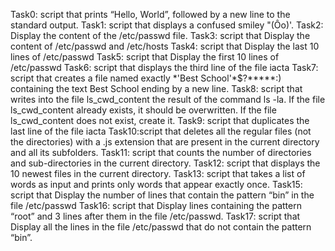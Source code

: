 Task0: script that prints “Hello, World”, followed by a new line to the standard output.
Task1: script that displays a confused smiley "(Ôo)'.
Task2: Display the content of the /etc/passwd file.
Task3: script that Display the content of /etc/passwd and /etc/hosts
Task4: script that Display the last 10 lines of /etc/passwd
Task5: script that Display the first 10 lines of /etc/passwd
Task6: script that displays the third line of the file iacta
Task7: script that creates a file named exactly \*\'Best School\'\*$\?\*\*\*\*\*:) containing the text Best School ending by a new line.
Task8: script that writes into the file ls_cwd_content the result of the command ls -la. If the file ls_cwd_content already exists, it should be overwritten. If the file ls_cwd_content does not exist, create it.
Task9: script that duplicates the last line of the file iacta
Task10:script that deletes all the regular files (not the directories) with a .js extension that are present in the current directory and all its subfolders.
Task11: script that counts the number of directories and sub-directories in the current directory.
Task12: script that displays the 10 newest files in the current directory.
Task13: script that takes a list of words as input and prints only words that appear exactly once.
Task15: script that Display the number of lines that contain the pattern “bin” in the file /etc/passwd
Task16: script that Display lines containing the pattern “root” and 3 lines after them in the file /etc/passwd.
Task17: script that Display all the lines in the file /etc/passwd that do not contain the pattern “bin”.
